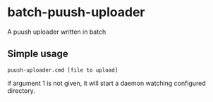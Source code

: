 # batch-puush-uploader
A puush uploader written in batch


## Simple usage
`puush-uploader.cmd [file to upload]`

if argument 1 is not given, it will start a daemon watching configured directory.
